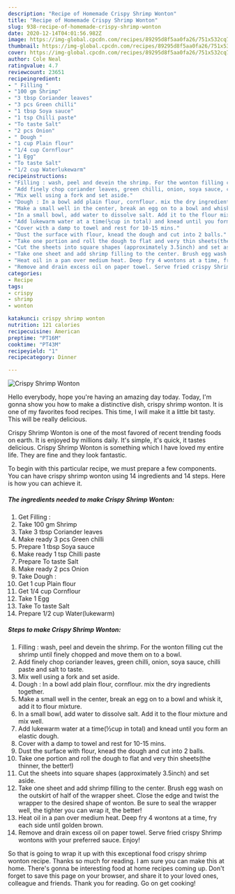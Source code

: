 ```yaml
---
description: "Recipe of Homemade Crispy Shrimp Wonton"
title: "Recipe of Homemade Crispy Shrimp Wonton"
slug: 938-recipe-of-homemade-crispy-shrimp-wonton
date: 2020-12-14T04:01:56.982Z
image: https://img-global.cpcdn.com/recipes/89295d8f5aa0fa26/751x532cq70/crispy-shrimp-wonton-recipe-main-photo.jpg
thumbnail: https://img-global.cpcdn.com/recipes/89295d8f5aa0fa26/751x532cq70/crispy-shrimp-wonton-recipe-main-photo.jpg
cover: https://img-global.cpcdn.com/recipes/89295d8f5aa0fa26/751x532cq70/crispy-shrimp-wonton-recipe-main-photo.jpg
author: Cole Neal
ratingvalue: 4.7
reviewcount: 23651
recipeingredient:
- " Filling "
- "100 gm Shrimp"
- "3 tbsp Coriander leaves"
- "3 pcs Green chilli"
- "1 tbsp Soya sauce"
- "1 tsp Chilli paste"
- "To taste Salt"
- "2 pcs Onion"
- " Dough "
- "1 cup Plain flour"
- "1/4 cup Cornflour"
- "1 Egg"
- "To taste Salt"
- "1/2 cup Waterlukewarm"
recipeinstructions:
- "Filling : wash, peel and devein the shrimp. For the wonton filling cut the shrimp until finely chopped and move them on to a bowl."
- "Add finely chop coriander leaves, green chilli, onion, soya sauce, chilli paste and salt to taste."
- "Mix well using a fork and set aside."
- "Dough : In a bowl add plain flour, cornflour. mix the dry ingredients together."
- "Make a small well in the center, break an egg on to a bowl and whisk it, add it to flour mixture."
- "In a small bowl, add water to dissolve salt. Add it to the flour mixture and mix well."
- "Add lukewarm water at a time(½cup in total) and knead until you form an elastic dough."
- "Cover with a damp to towel and rest for 10-15 mins."
- "Dust the surface with flour, knead the dough and cut into 2 balls."
- "Take one portion and roll the dough to flat and very thin sheets(the thinner, the better!)"
- "Cut the sheets into square shapes (approximately 3.5inch) and set aside."
- "Take one sheet and add shrimp filling to the center. Brush egg wash on the outskirt of half of the wrapper sheet. Close the edge and twist the wrapper to the desired shape of wonton. Be sure to seal the wrapper well, the tighter you can wrap it, the better!"
- "Heat oil in a pan over medium heat. Deep fry 4 wontons at a time, fry each side until golden brown."
- "Remove and drain excess oil on paper towel. Serve fried crispy Shrimp wontons with your preferred sauce. Enjoy!"
categories:
- Recipe
tags:
- crispy
- shrimp
- wonton

katakunci: crispy shrimp wonton 
nutrition: 121 calories
recipecuisine: American
preptime: "PT16M"
cooktime: "PT43M"
recipeyield: "1"
recipecategory: Dinner

---
```



![Crispy Shrimp Wonton](https://img-global.cpcdn.com/recipes/89295d8f5aa0fa26/751x532cq70/crispy-shrimp-wonton-recipe-main-photo.jpg)

Hello everybody, hope you're having an amazing day today. Today, I'm gonna show you how to make a distinctive dish, crispy shrimp wonton. It is one of my favorites food recipes. This time, I will make it a little bit tasty. This will be really delicious.

Crispy Shrimp Wonton is one of the most favored of recent trending foods on earth. It is enjoyed by millions daily. It's simple, it's quick, it tastes delicious. Crispy Shrimp Wonton is something which I have loved my entire life. They are fine and they look fantastic.




To begin with this particular recipe, we must prepare a few components. You can have crispy shrimp wonton using 14 ingredients and 14 steps. Here is how you can achieve it.

<!--inarticleads1-->

##### The ingredients needed to make Crispy Shrimp Wonton:

1. Get  Filling :
1. Take 100 gm Shrimp
1. Take 3 tbsp Coriander leaves
1. Make ready 3 pcs Green chilli
1. Prepare 1 tbsp Soya sauce
1. Make ready 1 tsp Chilli paste
1. Prepare To taste Salt
1. Make ready 2 pcs Onion
1. Take  Dough :
1. Get 1 cup Plain flour
1. Get 1/4 cup Cornflour
1. Take 1 Egg
1. Take To taste Salt
1. Prepare 1/2 cup Water(lukewarm)




<!--inarticleads2-->

##### Steps to make Crispy Shrimp Wonton:

1. Filling : wash, peel and devein the shrimp. For the wonton filling cut the shrimp until finely chopped and move them on to a bowl.
1. Add finely chop coriander leaves, green chilli, onion, soya sauce, chilli paste and salt to taste.
1. Mix well using a fork and set aside.
1. Dough : In a bowl add plain flour, cornflour. mix the dry ingredients together.
1. Make a small well in the center, break an egg on to a bowl and whisk it, add it to flour mixture.
1. In a small bowl, add water to dissolve salt. Add it to the flour mixture and mix well.
1. Add lukewarm water at a time(½cup in total) and knead until you form an elastic dough.
1. Cover with a damp to towel and rest for 10-15 mins.
1. Dust the surface with flour, knead the dough and cut into 2 balls.
1. Take one portion and roll the dough to flat and very thin sheets(the thinner, the better!)
1. Cut the sheets into square shapes (approximately 3.5inch) and set aside.
1. Take one sheet and add shrimp filling to the center. Brush egg wash on the outskirt of half of the wrapper sheet. Close the edge and twist the wrapper to the desired shape of wonton. Be sure to seal the wrapper well, the tighter you can wrap it, the better!
1. Heat oil in a pan over medium heat. Deep fry 4 wontons at a time, fry each side until golden brown.
1. Remove and drain excess oil on paper towel. Serve fried crispy Shrimp wontons with your preferred sauce. Enjoy!




So that is going to wrap it up with this exceptional food crispy shrimp wonton recipe. Thanks so much for reading. I am sure you can make this at home. There's gonna be interesting food at home recipes coming up. Don't forget to save this page on your browser, and share it to your loved ones, colleague and friends. Thank you for reading. Go on get cooking!
